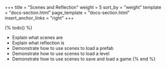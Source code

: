 +++
title = "Scenes and Reflection"
weight = 5
sort_by = "weight"
template = "docs-section.html"
page_template = "docs-section.html"
insert_anchor_links = "right"
+++

{% todo() %}

* Explain what scenes are
* Explain what reflection is
* Demonstrate how to use scenes to load a prefab
* Demonstrate how to use scenes to load a level
* Demonstrate how to use scenes to save and load a game
{% end %}
